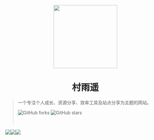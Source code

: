 <p align="center">
<img src="https://gitee.com/cunyu1943/images/raw/master/ImgsUbuntu/20200510095554.png" width="200" height="200"/>
</p>
<h1 align="center">村雨遥</h1>

>   一个专注个人成长、资源分享、效率工具及站点分享为主题的网站。
>
>   ![GitHub forks](https://img.shields.io/github/forks/cunyu1943/cunyu1943.github.io?color=G&label=Forks) ![GitHub stars](https://img.shields.io/github/stars/cunyu1943/cunyu1943.github.io?color=G&label=Stars)
>
> <span id="busuanzi_container_site_pv" style='display:none'>
> 👀 本站总访问量：<span id="busuanzi_value_site_pv"></span> 次
> </span>
> <br>
> <span id="busuanzi_container_site_uv" style='display:none'>
> 🚴‍♂️ 本站总访客数：<span id="busuanzi_value_site_uv"></span> 人
> </span>


[![](https://imgkr.cn-bj.ufileos.com/7bc905c6-291c-4157-a915-a07c80a3ef85.svg)](https://mp.weixin.qq.com/s?__biz=MzIyNTg2MjkzNw==&mid=100003668&idx=1&sn=9a26f083ed24ff2d0ed02df8710136a7&chksm=68787b225f0ff234790ba4a364be0ee6beb4857673834fd2ade685fc68a095796166af23986e&scene=18&xtrack=1&key=6cbe8a29ffaf79eb6c9b3c4be2a702a1e744507f4eafb261cf0cc5037f9e0e001001870976bfc3826bdd90fcd718117ea5ee1515318da67bb0a085031a3c185668f3af684b129124e0f5eed6613f4419&ascene=1&uin=NzYxMDA3MDEz&devicetype=Windows+10+x64&version=6209007b&lang=zh_CN&exportkey=Ab2yDr%2B1mul9H7UJdVJpAeA%3D&pass_ticket=GIFGgXq0Va2hIuXvk3Sewp1C3AbMIz%2BQSvnif4oYJpl%2FYi4A%2BV88yQKqC66DqonW)[![](https://imgkr.cn-bj.ufileos.com/2d47c945-142f-4e1d-82ae-dff398bc2f8f.svg)](https://github.com/cunyu1943/cunyu1943.github.io/)[![](https://imgkr.cn-bj.ufileos.com/5c9e1123-fc2a-4356-a3dc-2607b63ced99.svg)](#🎨-前言) 

